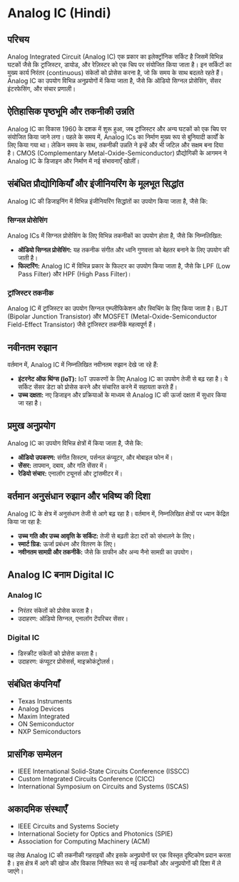 # Analog IC (Hindi)

## परिचय

Analog Integrated Circuit (Analog IC) एक प्रकार का इलेक्ट्रॉनिक सर्किट है जिसमें विभिन्न घटकों जैसे कि ट्रांजिस्टर, डायोड, और रेज़िस्टर को एक चिप पर संयोजित किया जाता है। इन सर्किटों का मुख्य कार्य निरंतर (continuous) संकेतों को प्रोसेस करना है, जो कि समय के साथ बदलते रहते हैं। Analog IC का उपयोग विभिन्न अनुप्रयोगों में किया जाता है, जैसे कि ऑडियो सिग्नल प्रोसेसिंग, सेंसर इंटरफेसिंग, और संचार प्रणाली।

## ऐतिहासिक पृष्ठभूमि और तकनीकी उन्नति

Analog IC का विकास 1960 के दशक में शुरू हुआ, जब ट्रांजिस्टर और अन्य घटकों को एक चिप पर संयोजित किया जाने लगा। पहले के समय में, Analog ICs का निर्माण मुख्य रूप से बुनियादी कार्यों के लिए किया गया था। लेकिन समय के साथ, तकनीकी उन्नति ने इन्हें और भी जटिल और सक्षम बना दिया है। CMOS (Complementary Metal-Oxide-Semiconductor) प्रौद्योगिकी के आगमन ने Analog IC के डिजाइन और निर्माण में नई संभावनाएँ खोलीं।

## संबंधित प्रौद्योगिकियाँ और इंजीनियरिंग के मूलभूत सिद्धांत

Analog IC की डिजाइनिंग में विभिन्न इंजीनियरिंग सिद्धांतों का उपयोग किया जाता है, जैसे कि:

### सिग्नल प्रोसेसिंग

Analog ICs में सिग्नल प्रोसेसिंग के लिए विभिन्न तकनीकों का उपयोग होता है, जैसे कि निम्नलिखित:

- **ऑडियो सिग्नल प्रोसेसिंग:** यह तकनीक संगीत और ध्वनि गुणवत्ता को बेहतर बनाने के लिए उपयोग की जाती है।
- **फिल्टरिंग:** Analog IC में विभिन्न प्रकार के फिल्टर का उपयोग किया जाता है, जैसे कि LPF (Low Pass Filter) और HPF (High Pass Filter)।

### ट्रांजिस्टर तकनीक

Analog IC में ट्रांजिस्टर का उपयोग सिग्नल एम्प्लीफिकेशन और स्विचिंग के लिए किया जाता है। BJT (Bipolar Junction Transistor) और MOSFET (Metal-Oxide-Semiconductor Field-Effect Transistor) जैसे ट्रांजिस्टर तकनीकें महत्वपूर्ण हैं।

## नवीनतम रुझान

वर्तमान में, Analog IC में निम्नलिखित नवीनतम रुझान देखे जा रहे हैं:

- **इंटरनेट ऑफ थिंग्स (IoT):** IoT उपकरणों के लिए Analog IC का उपयोग तेजी से बढ़ रहा है। ये सर्किट सेंसर डेटा को प्रोसेस करने और संचारित करने में सहायता करते हैं।
- **उच्च दक्षता:** नए डिजाइन और प्रक्रियाओं के माध्यम से Analog IC की ऊर्जा दक्षता में सुधार किया जा रहा है।

## प्रमुख अनुप्रयोग

Analog IC का उपयोग विभिन्न क्षेत्रों में किया जाता है, जैसे कि:

- **ऑडियो उपकरण:** संगीत सिस्टम, पर्सनल कंप्यूटर, और मोबाइल फोन में।
- **सेंसर:** तापमान, दबाव, और गति सेंसर में।
- **रेडियो संचार:** एनालॉग ट्यूनर्स और ट्रांसमीटर में।
  
## वर्तमान अनुसंधान रुझान और भविष्य की दिशा

Analog IC के क्षेत्र में अनुसंधान तेजी से आगे बढ़ रहा है। वर्तमान में, निम्नलिखित क्षेत्रों पर ध्यान केंद्रित किया जा रहा है:

- **उच्च गति और उच्च आवृत्ति के सर्किट:** तेजी से बढ़ती डेटा दरों को संभालने के लिए।
- **स्मार्ट ग्रिड:** ऊर्जा प्रबंधन और वितरण के लिए।
- **नवीनतम सामग्री और तकनीकें:** जैसे कि ग्राफीन और अन्य नैनो सामग्री का उपयोग।

## Analog IC बनाम Digital IC

### Analog IC

- निरंतर संकेतों को प्रोसेस करता है।
- उदाहरण: ऑडियो सिग्नल, एनालॉग टेंपरिचर सेंसर।

### Digital IC

- डिस्क्रीट संकेतों को प्रोसेस करता है।
- उदाहरण: कंप्यूटर प्रोसेसर्स, माइक्रोकंट्रोलर्स।

## संबंधित कंपनियाँ

- Texas Instruments
- Analog Devices
- Maxim Integrated
- ON Semiconductor
- NXP Semiconductors

## प्रासंगिक सम्मेलन

- IEEE International Solid-State Circuits Conference (ISSCC)
- Custom Integrated Circuits Conference (CICC)
- International Symposium on Circuits and Systems (ISCAS)

## अकादमिक संस्थाएँ

- IEEE Circuits and Systems Society
- International Society for Optics and Photonics (SPIE)
- Association for Computing Machinery (ACM)

यह लेख Analog IC की तकनीकी गहराइयों और इसके अनुप्रयोगों पर एक विस्तृत दृष्टिकोण प्रदान करता है। इस क्षेत्र में आगे की खोज और विकास निश्चित रूप से नई तकनीकों और अनुप्रयोगों की दिशा में ले जाएंगे।